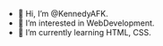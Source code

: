 - 👋 Hi, I’m @KennedyAFK.
- 👀 I’m interested in WebDevelopment.
- 🌱 I’m currently learning HTML, CSS. 

<!---
KennedyAFK/KennedyAFK is a ✨ special ✨ repository because its `README.md` (this file) appears on your GitHub profile.
You can click the Preview link to take a look at your changes.
--->
